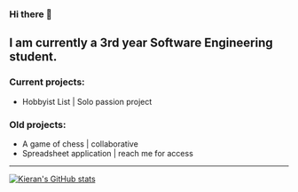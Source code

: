 ### Hi there 👋

I am currently a 3rd year  Software Engineering student.
---------------------------------
### Current projects:

- Hobbyist List | Solo passion project

### Old projects:

- A game of chess | collaborative
- Spreadsheet application | reach me for access
---------------------------------
[![Kieran's GitHub stats](https://github-readme-stats.vercel.app/api?username=KMadre)](https://github.com/KMadre/github-readme-stats)
